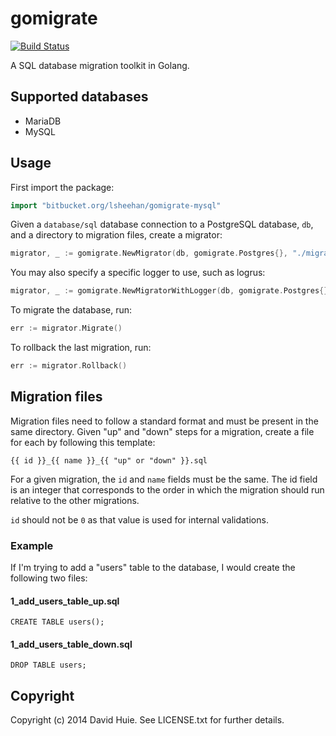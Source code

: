 # gomigrate

[![Build Status](https://travis-ci.org/DavidHuie/gomigrate.svg?branch=master)](https://travis-ci.org/DavidHuie/gomigrate)

A SQL database migration toolkit in Golang.

## Supported databases

- MariaDB
- MySQL

## Usage

First import the package:

```go
import "bitbucket.org/lsheehan/gomigrate-mysql"
```

Given a `database/sql` database connection to a PostgreSQL database, `db`,
and a directory to migration files, create a migrator:

```go
migrator, _ := gomigrate.NewMigrator(db, gomigrate.Postgres{}, "./migrations")
```

You may also specify a specific logger to use, such as logrus:

```go
migrator, _ := gomigrate.NewMigratorWithLogger(db, gomigrate.Postgres{}, "./migrations", logrus.New())
```

To migrate the database, run:

```go
err := migrator.Migrate()
```

To rollback the last migration, run:

```go
err := migrator.Rollback()
```

## Migration files

Migration files need to follow a standard format and must be present
in the same directory. Given "up" and "down" steps for a migration,
create a file for each by following this template:

```
{{ id }}_{{ name }}_{{ "up" or "down" }}.sql
```

For a given migration, the `id` and `name` fields must be the same.
The id field is an integer that corresponds to the order in which
the migration should run relative to the other migrations.

`id` should not be `0` as that value is used for internal validations.

### Example

If I'm trying to add a "users" table to the database, I would create
the following two files:

#### 1_add_users_table_up.sql

```
CREATE TABLE users();
```

#### 1_add_users_table_down.sql
```
DROP TABLE users;
```

## Copyright

Copyright (c) 2014 David Huie. See LICENSE.txt for further details.
